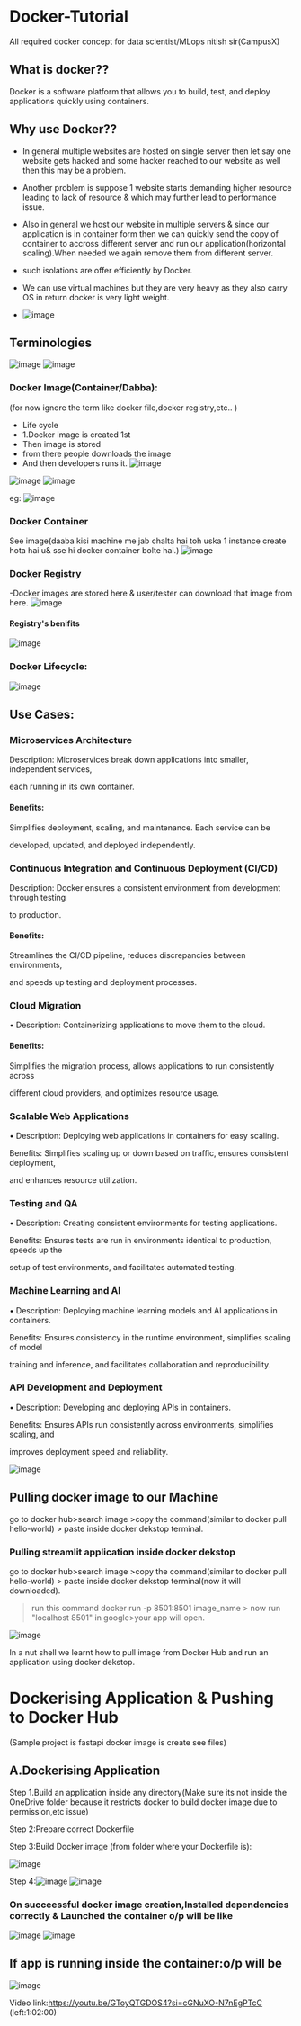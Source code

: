 # Docker-Tutorial
All required  docker concept for data scientist/MLops nitish sir(CampusX)
## What is docker??
Docker is a software platform that allows you to build, test, and deploy applications quickly using containers.

## Why use Docker??

- In general multiple websites are hosted on single server then let say one website gets hacked and some hacker reached to our website as well then this may be a problem.

- Another problem is suppose 1 website starts demanding higher resource leading to lack of resource & which may further lead to performance issue.
- Also in general we host our website in multiple servers & since our application is in container form then we can quickly send the copy of container to accross different server and run our application(horizontal scaling).When needed we again remove them from different server.
- such isolations are offer efficiently by Docker.
- We can use virtual machines but they are very heavy as they also carry OS in return docker is very light weight.
- ![image](https://github.com/user-attachments/assets/5663409d-c818-4398-8b67-4529f1b0aeac)

## Terminologies
![image](https://github.com/user-attachments/assets/a7820613-758a-411a-9554-2d6302b9abd8)
![image](https://github.com/user-attachments/assets/31496e84-6089-4315-a8bf-3fc61db4f46e)
### Docker Image(Container/Dabba):
(for now ignore the term like docker file,docker registry,etc.. )
- Life cycle
- 1.Docker image is created 1st
- Then image is stored
- from there people downloads the image
- And then developers runs it.
![image](https://github.com/user-attachments/assets/1504251c-8b21-48db-83ab-8022452c0468)

![image](https://github.com/user-attachments/assets/e3ecccbe-6ffd-495a-b1b4-5ec7d1e644b6)
![image](https://github.com/user-attachments/assets/813cef05-cc66-489c-be15-22ec387a12ca)

eg:
![image](https://github.com/user-attachments/assets/d3eb95e4-a14e-4f49-8087-cc7024b4478a)
### Docker Container
See image(daaba kisi machine me jab chalta hai toh uska 1 instance create hota hai u& sse hi docker container bolte hai.)
![image](https://github.com/user-attachments/assets/797f1959-b1c5-4257-9b13-770abbcc6a48)
### Docker Registry
-Docker images are stored here & user/tester can download that image from here.
![image](https://github.com/user-attachments/assets/6b3b0e1a-653b-4a0a-a8d6-9ed840a263fe)
#### Registry's benifits
![image](https://github.com/user-attachments/assets/8ea3aa15-bc28-4476-b1c6-7a5c78c8df17)


### Docker Lifecycle:
![image](https://github.com/user-attachments/assets/3be049de-9e3d-4fb2-8b58-4b62c69353d8)

## Use Cases:

### Microservices Architecture

Description: Microservices break down applications into smaller, independent services,

each running in its own container.

#### Benefits:
Simplifies deployment, scaling, and maintenance. Each service can be

developed, updated, and deployed independently.


### Continuous Integration and Continuous Deployment (CI/CD)
Description: Docker ensures a consistent environment from development through testing

to production.

#### Benefits: 
Streamlines the CI/CD pipeline, reduces discrepancies between environments,

and speeds up testing and deployment processes.


### Cloud Migration

• Description: Containerizing applications to move them to the cloud.

#### Benefits:
Simplifies the migration process, allows applications to run consistently across

different cloud providers, and optimizes resource usage.


### Scalable Web Applications

• Description: Deploying web applications in containers for easy scaling.

Benefits: Simplifies scaling up or down based on traffic, ensures consistent deployment,

and enhances resource utilization.


### Testing and QA

• Description: Creating consistent environments for testing applications.

Benefits: Ensures tests are run in environments identical to production, speeds up the

setup of test environments, and facilitates automated testing.


### Machine Learning and AI

• Description: Deploying machine learning models and AI applications in containers.

Benefits: Ensures consistency in the runtime environment, simplifies scaling of model

training and inference, and facilitates collaboration and reproducibility.


### API Development and Deployment

• Description: Developing and deploying APIs in containers.

Benefits: Ensures APIs run consistently across environments, simplifies scaling, and

improves deployment speed and reliability.


![image](https://github.com/user-attachments/assets/b7aa1feb-bf22-4816-bf75-a4fcd897f958)
## Pulling docker image to our Machine
go to docker hub>search image >copy the command(similar to docker pull hello-world) > paste inside docker dekstop terminal.

### Pulling streamlit application inside docker dekstop
go to docker hub>search image >copy the command(similar to docker pull hello-world) > paste inside docker dekstop terminal(now it will downloaded).

>run this command docker run -p 8501:8501 image_name > now run "localhost 8501" in google>your app will open.

![image](https://github.com/user-attachments/assets/549d8f2c-d968-4fe2-a4d5-8795b7a08650)



In a nut shell we learnt how to pull image from Docker Hub and run an application using docker dekstop.


# Dockerising Application & Pushing to Docker Hub
(Sample project is fastapi docker image is create see files)

## A.Dockerising Application
Step 1.Build an application inside any directory(Make sure its not inside the OneDrive folder because it restricts docker to build docker image due to permission,etc issue) 

Step 2:Prepare correct Dockerfile

Step 3:Build Docker image (from folder where your Dockerfile is):

![image](https://github.com/user-attachments/assets/ab697ad2-07d6-4c31-91e9-af425d50d4eb)

Step 4:![image](https://github.com/user-attachments/assets/9275a1ea-df8f-4f0a-aaec-be5e1d40f856)
![image](https://github.com/user-attachments/assets/9275a1ea-df8f-4f0a-aaec-be5e1d40f856)


### On succeessful docker image creation,Installed dependencies correctly & Launched the container o/p will be like
![image](https://github.com/user-attachments/assets/fc2c2f08-23a0-4549-a4af-2941cae36283)
![image](https://github.com/user-attachments/assets/d36c1a9c-6f02-4ebd-85a6-f9616a6a02b1)


## If app is running inside the container:o/p will be
![image](https://github.com/user-attachments/assets/c956b94f-b5d1-46dd-8ef4-2cefb2523f11)





Video link:https://youtu.be/GToyQTGDOS4?si=cGNuXO-N7nEgPTcC
(left:1:02:00)
